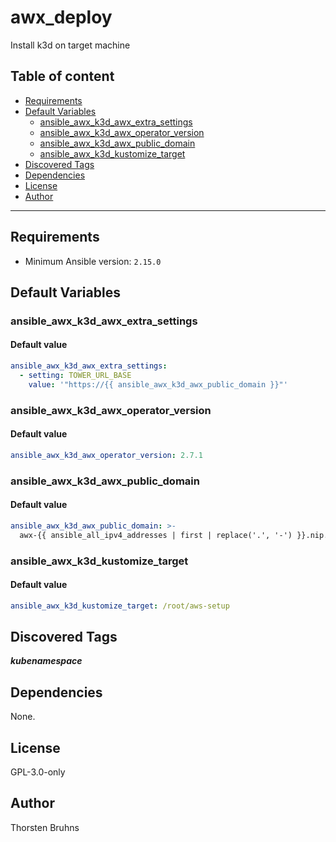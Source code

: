 # awx_deploy

Install k3d on target machine

## Table of content

- [Requirements](#requirements)
- [Default Variables](#default-variables)
  - [ansible_awx_k3d_awx_extra_settings](#ansible_awx_k3d_awx_extra_settings)
  - [ansible_awx_k3d_awx_operator_version](#ansible_awx_k3d_awx_operator_version)
  - [ansible_awx_k3d_awx_public_domain](#ansible_awx_k3d_awx_public_domain)
  - [ansible_awx_k3d_kustomize_target](#ansible_awx_k3d_kustomize_target)
- [Discovered Tags](#discovered-tags)
- [Dependencies](#dependencies)
- [License](#license)
- [Author](#author)

---

## Requirements

- Minimum Ansible version: `2.15.0`

## Default Variables

### ansible_awx_k3d_awx_extra_settings

#### Default value

```YAML
ansible_awx_k3d_awx_extra_settings:
  - setting: TOWER_URL_BASE
    value: '"https://{{ ansible_awx_k3d_awx_public_domain }}"'
```

### ansible_awx_k3d_awx_operator_version

#### Default value

```YAML
ansible_awx_k3d_awx_operator_version: 2.7.1
```

### ansible_awx_k3d_awx_public_domain

#### Default value

```YAML
ansible_awx_k3d_awx_public_domain: >-
  awx-{{ ansible_all_ipv4_addresses | first | replace('.', '-') }}.nip.io"
```

### ansible_awx_k3d_kustomize_target

#### Default value

```YAML
ansible_awx_k3d_kustomize_target: /root/aws-setup
```

## Discovered Tags

**_kubenamespace_**


## Dependencies

None.

## License

GPL-3.0-only

## Author

Thorsten Bruhns
